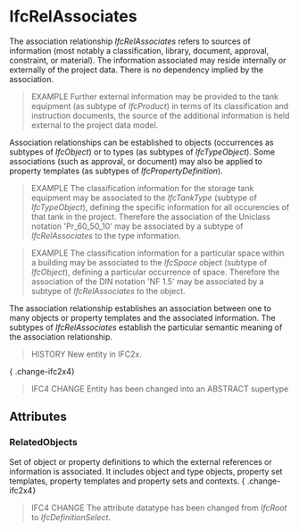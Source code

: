 # IfcRelAssociates

The association relationship _IfcRelAssociates_ refers to sources of information (most notably a classification, library, document, approval, constraint, or material). The information associated may reside internally or externally of the project data. There is no dependency implied by the association.
<!-- end of short definition -->


> EXAMPLE Further external information may be provided to the tank equipment (as subtype of _IfcProduct_) in terms of its classification and instruction documents, the source of the additional information is held external to the project data model.

Association relationships can be established to objects (occurrences as subtypes of _IfcObject_) or to types (as subtypes of _IfcTypeObject_). Some associations (such as approval, or document) may also be applied to property templates (as subtypes of _IfcPropertyDefinition_).

> EXAMPLE The classification information for the storage tank equipment may be associated to the _IfcTankType_ (subtype of _IfcTypeObject_), defining the specific information for all occurencies of that tank in the project. Therefore the association of the Uniclass notation 'Pr_60_50_10' may be associated by a subtype of _IfcRelAssociates_ to the type information.

> EXAMPLE The classification information for a particular space within a building may be associated to the _IfcSpace_ object (subtype of _IfcObject_), defining a particular occurrence of space. Therefore the association of the DIN notation 'NF 1.5' may be associated by a subtype of _IfcRelAssociates_ to the object.

The association relationship establishes an association between one to many objects or property templates and the associated information. The subtypes of _IfcRelAssociates_ establish the particular semantic meaning of the association relationship.

> HISTORY New entity in IFC2x.

{ .change-ifc2x4}
> IFC4 CHANGE Entity has been changed into an ABSTRACT supertype

## Attributes

### RelatedObjects
Set of object or property definitions to which the external references or information is associated. It includes object and type objects, property set templates, property templates and property sets and contexts.
{ .change-ifc2x4}
> IFC4 CHANGE The attribute datatype has been changed from _IfcRoot_ to _IfcDefinitionSelect_.
